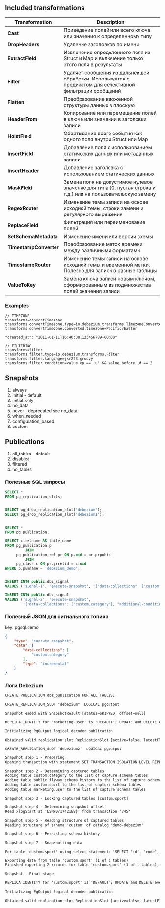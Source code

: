 ## Included transformations

| **Transformation**     | **Description**                                                                                              |
|------------------------|--------------------------------------------------------------------------------------------------------------|
| **Cast**               | Приведение полей или всего ключа или значения к определенному типу                                           |
| **DropHeaders**        | Удаление заголовков по имени                                                                                 |
| **ExtractField**       | Извлечение определенного поля из Struct и Map и включение только этого поля в результаты                     |
| **Filter**             | Удаляет сообщения из дальнейшей обработки. Используется с предикатом для селективной фильтрации сообщений    |
| **Flatten**            | Преобразование вложенной структуры данных в плоскую                                                          |
| **HeaderFrom**         | Копирование или перемещение полей в ключе или значении в заголовки записи                                    |
| **HoistField**         | Обертывание всего события как одного поля внутри Struct или Map                                              |
| **InsertField**        | Добавление поля с использованием статических данных или метаданных записи                                    |
| **InsertHeader**       | Добавление заголовка с использованием статических данных                                                     |
| **MaskField**          | Замена поля на допустимое нулевое значение для типа (0, пустая строка и т.д.) или на пользовательскую замену |
| **RegexRouter**        | Изменение темы записи на основе исходной темы, строки замены и регулярного выражения                         |
| **ReplaceField**       | Фильтрация или переименование полей                                                                          |
| **SetSchemaMetadata**  | Изменение имени или версии схемы                                                                             |
| **TimestampConverter** | Преобразование меток времени между различными форматами                                                      |
| **TimestampRouter**    | Изменение темы записи на основе исходной темы и временной метки. Полезно для записи в разные таблицы         |
| **ValueToKey**         | Замена ключа записи новым ключом, сформированным из подмножества полей значения записи                       |

### Examples

```text
// TIMEZONE
transforms=convertTimezone
transforms.convertTimezone.type=io.debezium.transforms.TimezoneConverter
transforms.convertTimezone.converted.timezone=Pacific/Easter

"created_at": "2011-01-11T16:40:30.123456789+00:00"
```

```text
// FILTERING
transforms=filter
transforms.filter.type=io.debezium.transforms.Filter
transforms.filter.language=jsr223.groovy
transforms.filter.condition=value.op == 'u' && value.before.id == 2
```

## Snapshots

1. always
2. initial - default
3. initial_only
4. no_data
5. never - deprecated see no_data.
6. when_needed
7. configuration_based
8. custom

## Publications

1. all_tables - default
2. disabled
3. filtered
4. no_tables

### Полезные SQL запросы

```sql
SELECT *
FROM pg_replication_slots;


SELECT pg_drop_replication_slot('debezium');
SELECT pg_drop_replication_slot('debezium1');


SELECT *
FROM pg_publication;

SELECT c.relname AS table_name
FROM pg_publication p
         JOIN
     pg_publication_rel pr ON p.oid = pr.prpubid
         JOIN
     pg_class c ON pr.prrelid = c.oid
WHERE p.pubname = 'debezium_demo';


INSERT INTO public.dbz_signal
VALUES ('signal-1', 'execute-snapshot', '{"data-collections": ["custom.category"]}');

INSERT INTO public.dbz_signal
VALUES ('signal-2', 'execute-snapshot',
        '{"data-collections": ["custom.category"], "additional-conditions":[{"data-collection": "custom.category", "filter": "status=''OPENED''"}]}');
```

### Полезный JSON для сигнального топика

key: pgsql.demo

```json
{
	"type": "execute-snapshot",
	"data": {
		"data-collections": [
			"custom.category"
		],
		"type": "incremental"
	}
}
```

### Логи Debezium

```txt
CREATE PUBLICATION dbz_publication FOR ALL TABLES;

CREATE_REPLICATION_SLOT "debezium"  LOGICAL pgoutput 

Snapshot ended with SnapshotResult [status=SKIPPED, offset=null]  

REPLICA IDENTITY for 'marketing.user' is 'DEFAULT'; UPDATE and DELETE events will contain previous values only for PK columns

Initializing PgOutput logical decoder publication

Obtained valid replication slot ReplicationSlot [active=false, latestFlushedLsn=LSN{0/1741AD0}, catalogXmin=740]  
```

```txt
CREATE_REPLICATION_SLOT "debezium2"  LOGICAL pgoutput

Snapshot step 1 - Preparing  
Opening transaction with statement SET TRANSACTION ISOLATION LEVEL REPEATABLE READ

Snapshot step 2 - Determining captured tables 
Adding table custom.category to the list of capture schema tables 
Adding table public.flyway_schema_history to the list of capture schema tables
Adding table custom.sport to the list of capture schema tables 
Adding table marketing.user to the list of capture schema tables 

Snapshot step 3 - Locking captured tables [custom.sport] 

Snapshot step 4 - Determining snapshot offset 
Read xlogStart at 'LSN{0/17421E8}' from transaction '745'

Snapshot step 5 - Reading structure of captured tables
Reading structure of schema 'custom' of catalog 'demo-debezium'  

Snapshot step 6 - Persisting schema history 

Snapshot step 7 - Snapshotting data

For table 'custom.sport' using select statement: 'SELECT "id", "code", "status" FROM "custom"."sport"'  

Exporting data from table 'custom.sport' (1 of 1 tables)  
Finished exporting 2 records for table 'custom.sport' (1 of 1 tables); total duration '00:00:00.008' 

Snapshot - Final stage 

REPLICA IDENTITY for 'custom.sport' is 'DEFAULT'; UPDATE and DELETE events will contain previous values only for PK columns
 
Initializing PgOutput logical decoder publication

Obtained valid replication slot ReplicationSlot [active=false, latestFlushedLsn=LSN{0/1741AD0}, catalogXmin=740]  
```